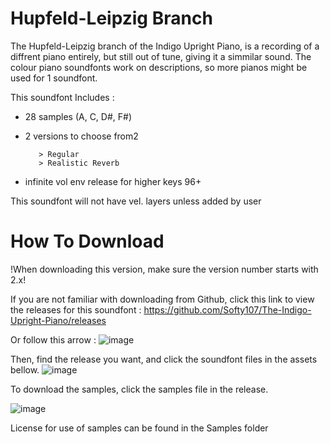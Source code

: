 # Hupfeld-Leipzig Branch
The Hupfeld-Leipzig branch of the Indigo Upright Piano, is a recording of a diffrent piano entirely, but still out of tune, giving it a simmilar sound.
The colour piano soundfonts work on descriptions, so more pianos might be used for 1 soundfont.

This soundfont Includes : 

 - 28 samples (A, C, D#, F#)
 - 2 versions to choose from2

          > Regular
          > Realistic Reverb

 - infinite vol env release for higher keys 96+


This soundfont will not have vel. layers unless added by user

# How To Download
!When downloading this version, make sure the version number starts with 2.x!

If you are not familiar with downloading from Github, click this link to view the releases for this soundfont :
https://github.com/Softy107/The-Indigo-Upright-Piano/releases

Or follow this arrow : 
![image](https://github.com/Softy107/The-Indigo-Upright-Piano/assets/103595729/7f15b1d9-d86b-4498-9ab0-b93dd3ad3058)

Then, find the release you want, and click the soundfont files in the assets bellow.
![image](https://github.com/Softy107/The-Indigo-Upright-Piano/assets/103595729/a92492f5-5610-4a9c-8cb6-b34fd1394fad)

To download the samples, click the samples file in the release.

![image](https://github.com/Softy107/The-Indigo-Upright-Piano/assets/103595729/a2bfd7bf-7433-4cdf-80ac-8badf5ba8aee)


License for use of samples can be found in the Samples folder
